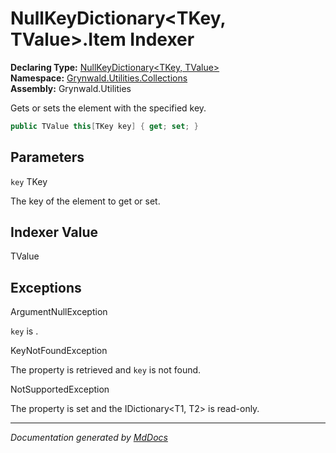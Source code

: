 ﻿<!--  
  <auto-generated>   
    The contents of this file were generated by a tool.  
    Changes to this file may be list if the file is regenerated  
  </auto-generated>   
-->

# NullKeyDictionary\<TKey, TValue\>.Item Indexer

**Declaring Type:** [NullKeyDictionary\<TKey, TValue\>](../index.md)  
**Namespace:** [Grynwald.Utilities.Collections](../../index.md)  
**Assembly:** Grynwald.Utilities

Gets or sets the element with the specified key.

```csharp
public TValue this[TKey key] { get; set; }
```

## Parameters

`key`  TKey

The key of the element to get or set.

## Indexer Value

TValue

## Exceptions

ArgumentNullException

`key` is .

KeyNotFoundException

The property is retrieved and `key` is not found.

NotSupportedException

The property is set and the IDictionary\<T1, T2\> is read\-only.

___

*Documentation generated by [MdDocs](https://github.com/ap0llo/mddocs)*
